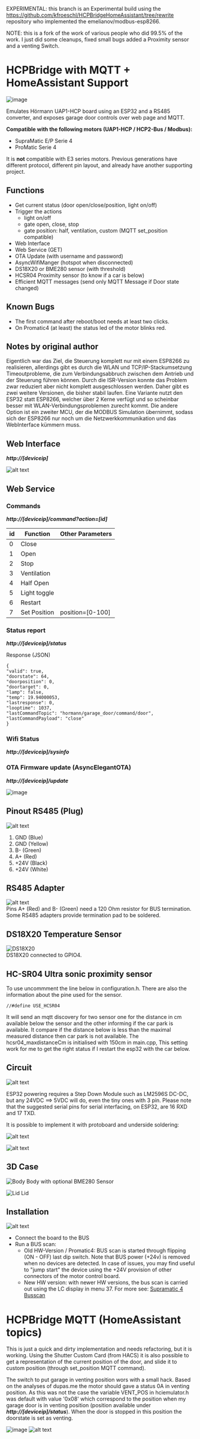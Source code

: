 EXPERIMENTAL: this branch is an Experimental build using the https://github.com/kfroeschl/HCPBridgeHomeAssistant/tree/rewrite repository who implemented the emelianov/modbus-esp8266.

NOTE: this is a fork of the work of various people who did 99.5% of the work. I just did some cleanups, fixed small bugs added a Proximity sensor and a venting Switch.

# HCPBridge with MQTT + HomeAssistant Support
![image](https://user-images.githubusercontent.com/14005124/215204028-66bb0342-6bc2-48dc-ad8e-b08508bdc811.png)

Emulates Hörmann UAP1-HCP board using an ESP32 and a RS485 converter, and exposes garage door controls over web page and MQTT.

**Compatible with the following motors (UAP1-HCP / HCP2-Bus / Modbus):**

* SupraMatic E/P Serie 4
* ProMatic Serie 4

It is **not** compatible with E3 series motors. Previous generations have different protocol, different pin layout, and already have another supporting project.

## Functions

* Get current status (door open/close/position, light on/off)
* Trigger the actions
  * light on/off
  * gate open, close, stop
  * gate position: half, ventilation, custom (MQTT set_position compatible)
* Web Interface
* Web Service (GET)
* OTA Update (with username and password)
* AsyncWifiManger (hotspot when disconnected)
* DS18X20 or BME280 sensor (with threshold)
* HCSR04 Proximity sensor (to know if a car is below)
* Efficient MQTT messages (send only MQTT Message if Door state changed)

## Known Bugs
* The first command after reboot/boot needs at least two clicks.
* On Promatic4 (at least) the status led of the motor blinks red.

## Notes by original author

Eigentlich war das Ziel, die Steuerung komplett nur mit einem ESP8266 zu realisieren, allerdings gibt es durch die WLAN und TCP/IP-Stackumsetzung Timeoutprobleme, die zum Verbindungsabbruch zwischen dem Antrieb und der Steuerung führen können. Durch die ISR-Version konnte das Problem zwar reduziert aber nicht komplett ausgeschlossen werden. Daher gibt es zwei weitere Versionen, die bisher stabil laufen. Eine Variante nutzt den ESP32 statt ESP8266, welcher über 2 Kerne verfügt und so scheinbar besser mit WLAN-Verbindungsproblemen zurecht kommt. Die andere Option ist ein zweiter MCU, der die MODBUS Simulation übernimmt, sodass sich der ESP8266 nur noch um die Netzwerkkommunikation und das WebInterface kümmern muss.

## Web Interface

***http://[deviceip]***

![alt text](Images/webinterface.PNG)

## Web Service

### Commands

***http://[deviceip]/command?action=[id]***

| id | Function | Other Parameters
|--------|--------------|--------------|
| 0 | Close | |
| 1 | Open | |
| 2 | Stop | |
| 3 | Ventilation | |
| 4 | Half Open | |
| 5 | Light toggle | |
| 6 | Restart | |
| 7 | Set Position | position=[0-100] |



### Status report

***http://[deviceip]/status***

Response (JSON)

```
{
"valid": true,
"doorstate": 64,
"doorposition": 0,
"doortarget": 0,
"lamp": false,
"temp": 19.94000053,
"lastresponse": 0,
"looptime": 1037,
"lastCommandTopic": "hormann/garage_door/command/door",
"lastCommandPayload": "close"
}
```

### Wifi Status

***http://[deviceip]/sysinfo***

### OTA Firmware update (AsyncElegantOTA)

***http://[deviceip]/update***

![image](https://user-images.githubusercontent.com/14005124/215216505-8c5abe46-5d40-402b-963a-e3825c63d417.png)

## Pinout RS485 (Plug)

![alt text](Images/plug-min.png)

1. GND (Blue)
2. GND (Yellow)
3. B- (Green)
4. A+ (Red)
5. \+24V (Black)
6. \+24V (White)

## RS485 Adapter

![alt text](Images/rs485board-min.png)  
Pins A+ (Red) and B- (Green) need a 120 Ohm resistor for BUS termination. Some RS485 adapters provide termination pad to be soldered.

## DS18X20 Temperature Sensor

![DS18X20](Images/ds18x20.jpg) <br/>
DS18X20 connected to GPIO4.

## HC-SR04 Ultra sonic proximity sensor

To use uncommment the line below in configuration.h. There are also the information about the pine used for the sensor.
```
//#define USE_HCSR04
```
It will send an mqtt discovery for two sensor one for the distance in cm available below the sensor and the other informing if the car park is available. It compare if the distance below is less than the maximal measured distance then car park is not available. The hcsr04_maxdistanceCm is initialised with 150cm in main.cpp, This setting work for me to get the right status if I restart the esp32 with the car below.

## Circuit

![alt text](Images/esp32.png)

ESP32 powering requires a Step Down Module such as LM2596S DC-DC, but any 24VDC ==> 5VDC will do, even the tiny ones with 3 pin.
Please note that the suggested serial pins for serial interfacing, on ESP32, are 16 RXD and 17 TXD.

It is possible to implement it with protoboard and underside soldering:

![alt text](Images/esp32_protoboard.jpg)

![alt text](Images/esp32_protoboard2.jpg)

## 3D Case

![Body](Images/body.jpg)
Body with optional BME280 Sensor

![Lid](Images/lid.jpg)
Lid

## Installation

![alt text](Images/antrieb-min.png)

* Connect the board to the BUS
* Run a BUS scan: 
  * Old HW-Version / Promatic4: BUS scan is started through flipping (ON - OFF) last dip switch. Note that BUS power  (+24v) is removed when no devices are detected. In case of issues, you may find useful to "jump start" the device using the +24V provision of other connectors of the motor control board.
  * New HW version: with newer HW versions, the bus scan is carried out using the LC display in menu 37. For more see: [Supramatic 4 Busscan](https://www.tor7.de/news/bus-scan-beim-supramatic-serie-4-errorcode-04-avoid)

# HCPBridge MQTT (HomeAssistant topics)

This is just a quick and dirty implementation and needs refactoring, but it is working.
Using the Shutter Custom Card (from HACS) it is also possible to get a representation of the current position of the door, and slide it to custom position (through set_position MQTT command).

The switch to put garage in venting position wors with a small hack. Based on the analyses of dupas.me the motor should gave a status 0A in venting position. As this was not the case the variable VENT_POS in hciemulator.h was default with value '0x08' which correspond to the position when my garage door is in venting position (position available under ***http://[deviceip]/status***). When the door is stopped in this position the doorstate is set as venting.

![image](https://user-images.githubusercontent.com/14005124/215218504-bddf65e2-6c88-4d0a-83bd-de3cacb63c88.png)
![alt text](Images/HA.png)
